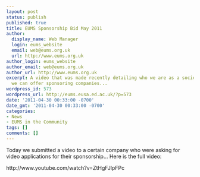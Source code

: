 ```yaml
---
layout: post
status: publish
published: true
title: EUMS Sponsorship Bid May 2011
author:
  display_name: Web Manager
  login: eums_website
  email: web@eums.org.uk
  url: http://www.eums.org.uk
author_login: eums_website
author_email: web@eums.org.uk
author_url: http://www.eums.org.uk
excerpt: A video that was made recently detailing who we are as a society and what
  we can offer sponsoring companies...
wordpress_id: 573
wordpress_url: http://eums.eusa.ed.ac.uk/?p=573
date: '2011-04-30 00:33:00 -0700'
date_gmt: '2011-04-30 00:33:00 -0700'
categories:
- News
- EUMS in the Community
tags: []
comments: []
---
```

<p>Today we submitted a video to a certain company who were asking for video applications for their sponsorship... Here is the full video:</p>
<p>http://www.youtube.com/watch?v=ZtHgFJlpFPc</p>
